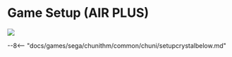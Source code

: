 # Game Setup (AIR PLUS)
<img class="header-logo" src="/img/sega/chunithm/airplus/logo.png">

--8<-- "docs/games/sega/chunithm/common/chuni/setupcrystalbelow.md"
